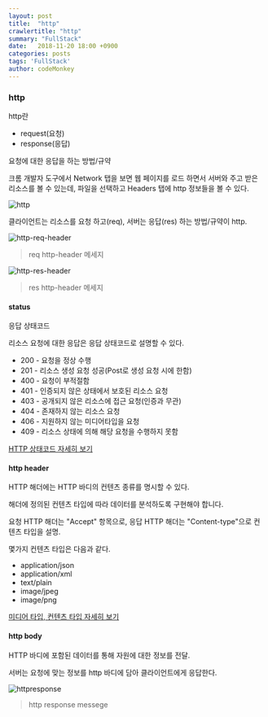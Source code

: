 ```yaml
---
layout: post
title:  "http"
crawlertitle: "http"
summary: "FullStack"
date:   2018-11-20 18:00 +0900
categories: posts
tags: 'FullStack'
author: codeMonkey
---
```


### http

http란

- request(요청)
- response(응답)

요청에 대한 응답을 하는 방법/규약

크롬 개발자 도구에서 Network 탭을 보면
웹 페이지를 로드 하면서 서버와 주고 받은 리소스를 볼 수 있는데, 파일을 선택하고
Headers 탭에 http 정보들을  볼 수 있다.

![http](/jsStudyBlog/assets/images/post/http.png)

클라이언트는 리소스를 요청 하고(req), 
서버는 응답(res) 하는 방법/규약이 http.

![http-req-header](/jsStudyBlog/assets/images/post/http_reqHeader.png)
>req http-header 메세지

![http-res-header](/jsStudyBlog/assets/images/post/http_resHeader.jpg)
>res http-header 메세지

#### status

응답 상태코드

리소스 요청에 대한 응답은 응답 상태코드로 설명할 수 있다.

- 200 - 요청을 정상 수행
- 201 - 리소스 생성 요청 성공(Post로 생성 요청 시에 한함)
- 400 - 요청이 부적절함
- 401 - 인증되지 않은 상태에서 보호된 리소스 요청
- 403 - 공개되지 않은 리소스에 접근 요청(인증과 무관)
- 404 - 존재하지 않는 리소스 요청
- 406 - 지원하지 않는 미디어타입을 요청
- 409 - 리소스 상태에 의해 해당 요청을 수행하지 못함

[HTTP 상태코드 자세히 보기](https://ko.wikipedia.org/wiki/HTTP_상태_코드)

#### http header

HTTP 해더에는 HTTP 바디의 컨텐츠 종류를 명시할 수 있다. 

해더에 정의된 컨텐츠 타입에 따라 데이터를 분석하도록 구현해야 합니다.

요청 HTTP 해더는 "Accept" 항목으로, 응답 HTTP 해더는 "Content-type"으로 컨텐츠 타입을 설명.

몇가지 컨텐츠 타입은 다음과 같다.

- application/json
- application/xml
- text/plain
- image/jpeg
- image/png

[미디어 타입, 컨텐츠 타입 자세히 보기](https://ko.wikipedia.org/wiki/미디어타입)


#### http body

HTTP 바디에 포함된 데이터를 통해 자원에 대한 정보를 전달.

서버는 요청에 맞는 정보를 http 바디에 담아 클라이언트에게 응답한다.

![httpresponse](/jsStudyBlog/assets/images/post/httpresponse.jpg)
> http response messege
